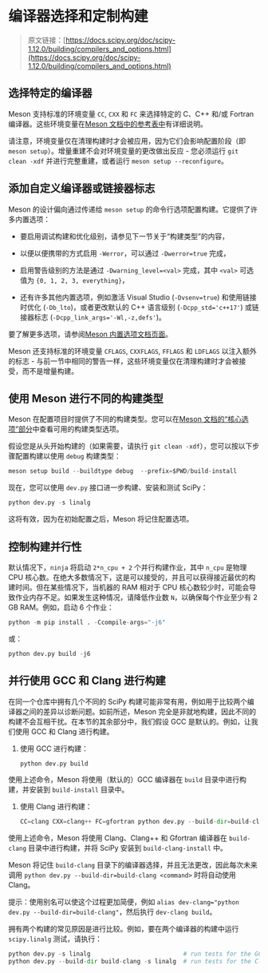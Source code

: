 # 编译器选择和定制构建

> 原文链接：[https://docs.scipy.org/doc/scipy-1.12.0/building/compilers_and_options.html](https://docs.scipy.org/doc/scipy-1.12.0/building/compilers_and_options.html)

## 选择特定的编译器

Meson 支持标准的环境变量 `CC`, `CXX` 和 `FC` 来选择特定的 C、C++ 和/或 Fortran 编译器。这些环境变量在[Meson 文档中的参考表中](https://mesonbuild.com/Reference-tables.html#compiler-and-linker-flag-environment-variables)有详细说明。

请注意，环境变量仅在清理构建时才会被应用，因为它们会影响配置阶段（即 `meson setup`）。增量重建不会对环境变量的更改做出反应 - 您必须运行 `git clean -xdf` 并进行完整重建，或者运行 `meson setup --reconfigure`。

## 添加自定义编译器或链接器标志

Meson 的设计偏向通过传递给 `meson setup` 的命令行选项配置构建。它提供了许多内置选项：

+   要启用调试构建和优化级别，请参见下一节关于“构建类型”的内容，

+   以便以便携带的方式启用 `-Werror`，可以通过 `-Dwerror=true` 完成，

+   启用警告级别的方法是通过 `-Dwarning_level=<val>` 完成，其中 `<val>` 可选值为 `{0, 1, 2, 3, everything}`，

+   还有许多其他内置选项，例如激活 Visual Studio (`-Dvsenv=true`) 和使用链接时优化 (`-Db_lto`)，或者更改默认的 C++ 语言级别 (`-Dcpp_std='c++17'`) 或链接器标志 (`-Dcpp_link_args='-Wl,-z,defs'`)。

要了解更多选项，请参阅[Meson 内置选项文档页面](https://mesonbuild.com/Builtin-options.html)。

Meson 还支持标准的环境变量 `CFLAGS`, `CXXFLAGS`, `FFLAGS` 和 `LDFLAGS` 以注入额外的标志 - 与前一节中相同的警告一样，这些环境变量仅在清理构建时才会被接受，而不是增量构建。

## 使用 Meson 进行不同的构建类型

Meson 在配置项目时提供了不同的构建类型。您可以在[Meson 文档的“核心选项”部分](https://mesonbuild.com/Builtin-options.html#core-options)中查看可用的构建类型选项。

假设您是从头开始构建的（如果需要，请执行 `git clean -xdf`），您可以按以下步骤配置构建以使用 `debug` 构建类型：

```py
meson setup build --buildtype debug  --prefix=$PWD/build-install 
```

现在，您可以使用 `dev.py` 接口进一步构建、安装和测试 SciPy：

```py
python dev.py -s linalg 
```

这将有效，因为在初始配置之后，Meson 将记住配置选项。

## 控制构建并行性

默认情况下，`ninja` 将启动 `2*n_cpu + 2` 个并行构建作业，其中 `n_cpu` 是物理 CPU 核心数。在绝大多数情况下，这是可以接受的，并且可以获得接近最优的构建时间。但在某些情况下，当机器的 RAM 相对于 CPU 核心数较少时，可能会导致作业内存不足。如果发生这种情况，请降低作业数 `N`，以确保每个作业至少有 2 GB RAM。例如，启动 6 个作业：

```py
python -m pip install . -Ccompile-args="-j6" 
```

或：

```py
python dev.py build -j6 
```

## 并行使用 GCC 和 Clang 进行构建

在同一个仓库中拥有几个不同的 SciPy 构建可能非常有用，例如用于比较两个编译器之间的差异以诊断问题。如前所述，Meson 完全是非就地构建，因此不同的构建不会互相干扰。在本节的其余部分中，我们假设 GCC 是默认的。例如，让我们使用 GCC 和 Clang 进行构建。

1.  使用 GCC 进行构建：

    ```py
    python dev.py build 
    ```

使用上述命令，Meson 将使用（默认的）GCC 编译器在 `build` 目录中进行构建，并安装到 `build-install` 目录中。

1.  使用 Clang 进行构建：

    ```py
    CC=clang CXX=clang++ FC=gfortran python dev.py --build-dir=build-clang build 
    ```

使用上述命令，Meson 将使用 Clang、Clang++ 和 Gfortran 编译器在 `build-clang` 目录中进行构建，并将 SciPy 安装到 `build-clang-install` 中。

Meson 将记住 `build-clang` 目录下的编译器选择，并且无法更改，因此每次未来调用 `python dev.py --build-dir=build-clang <command>` 时将自动使用 Clang。

提示：使用别名可以使这个过程更加简便，例如 `alias dev-clang="python dev.py --build-dir=build-clang"`，然后执行 `dev-clang build`。

拥有两个构建的常见原因是进行比较。例如，要在两个编译器的构建中运行 `scipy.linalg` 测试，请执行：

```py
python dev.py -s linalg                          # run tests for the GCC build
python dev.py --build-dir build-clang -s linalg  # run tests for the Clang build 
```
